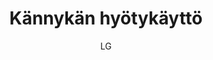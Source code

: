 ---
title: "Kännykän hyötykäyttö"

tags:
  - laitteen-kaytto


author: LG

link-pdf: https://www.entersenior.fi/@Bin/943214/K%C3%A4nnykk%C3%A4+hy%C3%B6tyk%C3%A4ytt%C3%B6%C3%B6nMoniste.pdf
link-pptx: http://#
---